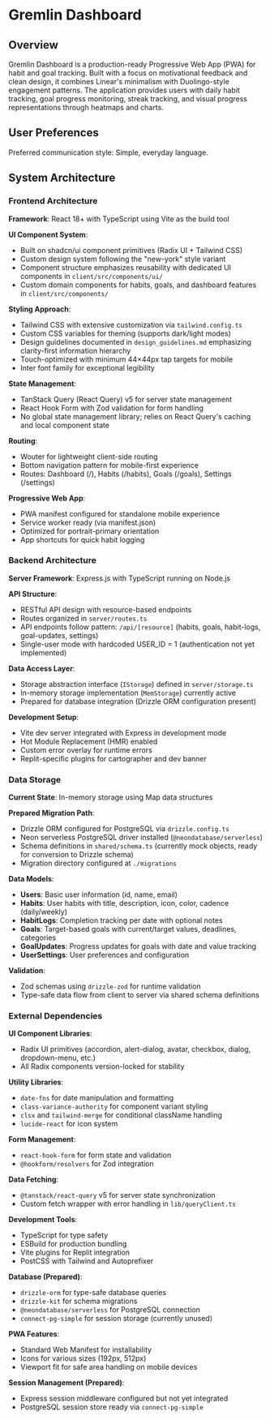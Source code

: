 # Gremlin Dashboard

## Overview

Gremlin Dashboard is a production-ready Progressive Web App (PWA) for habit and goal tracking. Built with a focus on motivational feedback and clean design, it combines Linear's minimalism with Duolingo-style engagement patterns. The application provides users with daily habit tracking, goal progress monitoring, streak tracking, and visual progress representations through heatmaps and charts.

## User Preferences

Preferred communication style: Simple, everyday language.

## System Architecture

### Frontend Architecture

**Framework**: React 18+ with TypeScript using Vite as the build tool

**UI Component System**: 
- Built on shadcn/ui component primitives (Radix UI + Tailwind CSS)
- Custom design system following the "new-york" style variant
- Component structure emphasizes reusability with dedicated UI components in `client/src/components/ui/`
- Custom domain components for habits, goals, and dashboard features in `client/src/components/`

**Styling Approach**:
- Tailwind CSS with extensive customization via `tailwind.config.ts`
- Custom CSS variables for theming (supports dark/light modes)
- Design guidelines documented in `design_guidelines.md` emphasizing clarity-first information hierarchy
- Touch-optimized with minimum 44×44px tap targets for mobile
- Inter font family for exceptional legibility

**State Management**:
- TanStack Query (React Query) v5 for server state management
- React Hook Form with Zod validation for form handling
- No global state management library; relies on React Query's caching and local component state

**Routing**:
- Wouter for lightweight client-side routing
- Bottom navigation pattern for mobile-first experience
- Routes: Dashboard (/), Habits (/habits), Goals (/goals), Settings (/settings)

**Progressive Web App**:
- PWA manifest configured for standalone mobile experience
- Service worker ready (via manifest.json)
- Optimized for portrait-primary orientation
- App shortcuts for quick habit logging

### Backend Architecture

**Server Framework**: Express.js with TypeScript running on Node.js

**API Structure**:
- RESTful API design with resource-based endpoints
- Routes organized in `server/routes.ts`
- API endpoints follow pattern: `/api/[resource]` (habits, goals, habit-logs, goal-updates, settings)
- Single-user mode with hardcoded USER_ID = 1 (authentication not yet implemented)

**Data Access Layer**:
- Storage abstraction interface (`IStorage`) defined in `server/storage.ts`
- In-memory storage implementation (`MemStorage`) currently active
- Prepared for database integration (Drizzle ORM configuration present)

**Development Setup**:
- Vite dev server integrated with Express in development mode
- Hot Module Replacement (HMR) enabled
- Custom error overlay for runtime errors
- Replit-specific plugins for cartographer and dev banner

### Data Storage

**Current State**: In-memory storage using Map data structures

**Prepared Migration Path**: 
- Drizzle ORM configured for PostgreSQL via `drizzle.config.ts`
- Neon serverless PostgreSQL driver installed (`@neondatabase/serverless`)
- Schema definitions in `shared/schema.ts` (currently mock objects, ready for conversion to Drizzle schema)
- Migration directory configured at `./migrations`

**Data Models**:
- **Users**: Basic user information (id, name, email)
- **Habits**: User habits with title, description, icon, color, cadence (daily/weekly)
- **HabitLogs**: Completion tracking per date with optional notes
- **Goals**: Target-based goals with current/target values, deadlines, categories
- **GoalUpdates**: Progress updates for goals with date and value tracking
- **UserSettings**: User preferences and configuration

**Validation**: 
- Zod schemas using `drizzle-zod` for runtime validation
- Type-safe data flow from client to server via shared schema definitions

### External Dependencies

**UI Component Libraries**:
- Radix UI primitives (accordion, alert-dialog, avatar, checkbox, dialog, dropdown-menu, etc.)
- All Radix components version-locked for stability

**Utility Libraries**:
- `date-fns` for date manipulation and formatting
- `class-variance-authority` for component variant styling
- `clsx` and `tailwind-merge` for conditional className handling
- `lucide-react` for icon system

**Form Management**:
- `react-hook-form` for form state and validation
- `@hookform/resolvers` for Zod integration

**Data Fetching**:
- `@tanstack/react-query` v5 for server state synchronization
- Custom fetch wrapper with error handling in `lib/queryClient.ts`

**Development Tools**:
- TypeScript for type safety
- ESBuild for production bundling
- Vite plugins for Replit integration
- PostCSS with Tailwind and Autoprefixer

**Database (Prepared)**:
- `drizzle-orm` for type-safe database queries
- `drizzle-kit` for schema migrations
- `@neondatabase/serverless` for PostgreSQL connection
- `connect-pg-simple` for session storage (currently unused)

**PWA Features**:
- Standard Web Manifest for installability
- Icons for various sizes (192px, 512px)
- Viewport fit for safe area handling on mobile devices

**Session Management (Prepared)**:
- Express session middleware configured but not yet integrated
- PostgreSQL session store ready via `connect-pg-simple`